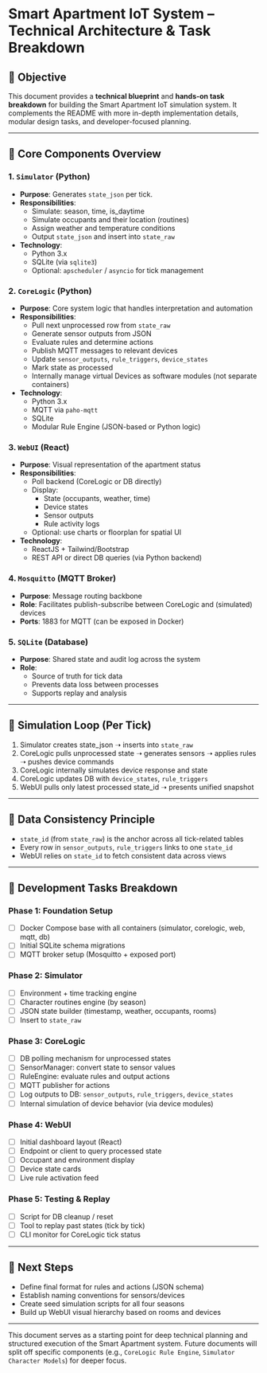 # Smart Apartment IoT System – Technical Architecture & Task Breakdown

## 📌 Objective
This document provides a **technical blueprint** and **hands-on task breakdown** for building the Smart Apartment IoT simulation system. It complements the README with more in-depth implementation details, modular design tasks, and developer-focused planning.

---

## 🧱 Core Components Overview

### 1. `Simulator` (Python)
- **Purpose**: Generates `state_json` per tick.
- **Responsibilities**:
  - Simulate: season, time, is_daytime
  - Simulate occupants and their location (routines)
  - Assign weather and temperature conditions
  - Output `state_json` and insert into `state_raw`
- **Technology**:
  - Python 3.x
  - SQLite (via `sqlite3`)
  - Optional: `apscheduler` / `asyncio` for tick management

### 2. `CoreLogic` (Python)
- **Purpose**: Core system logic that handles interpretation and automation
- **Responsibilities**:
  - Pull next unprocessed row from `state_raw`
  - Generate sensor outputs from JSON
  - Evaluate rules and determine actions
  - Publish MQTT messages to relevant devices
  - Update `sensor_outputs`, `rule_triggers`, `device_states`
  - Mark state as processed
  - Internally manage virtual Devices as software modules (not separate containers)
- **Technology**:
  - Python 3.x
  - MQTT via `paho-mqtt`
  - SQLite
  - Modular Rule Engine (JSON-based or Python logic)

### 3. `WebUI` (React)
- **Purpose**: Visual representation of the apartment status
- **Responsibilities**:
  - Poll backend (CoreLogic or DB directly)
  - Display:
    - State (occupants, weather, time)
    - Device states
    - Sensor outputs
    - Rule activity logs
  - Optional: use charts or floorplan for spatial UI
- **Technology**:
  - ReactJS + Tailwind/Bootstrap
  - REST API or direct DB queries (via Python backend)

### 4. `Mosquitto` (MQTT Broker)
- **Purpose**: Message routing backbone
- **Role**: Facilitates publish-subscribe between CoreLogic and (simulated) devices
- **Ports**: 1883 for MQTT (can be exposed in Docker)

### 5. `SQLite` (Database)
- **Purpose**: Shared state and audit log across the system
- **Role**:
  - Source of truth for tick data
  - Prevents data loss between processes
  - Supports replay and analysis

---

## 🔁 Simulation Loop (Per Tick)

1. Simulator creates state_json ➝ inserts into `state_raw`
2. CoreLogic pulls unprocessed state ➝ generates sensors ➝ applies rules ➝ pushes device commands
3. CoreLogic internally simulates device response and state
4. CoreLogic updates DB with `device_states`, `rule_triggers`
5. WebUI pulls only latest processed state_id ➝ presents unified snapshot

---

## 🧩 Data Consistency Principle
- `state_id` (from `state_raw`) is the anchor across all tick-related tables
- Every row in `sensor_outputs`, `rule_triggers` links to one `state_id`
- WebUI relies on `state_id` to fetch consistent data across views

---

## 🔨 Development Tasks Breakdown

### Phase 1: Foundation Setup
- [ ] Docker Compose base with all containers (simulator, corelogic, web, mqtt, db)
- [ ] Initial SQLite schema migrations
- [ ] MQTT broker setup (Mosquitto + exposed port)

### Phase 2: Simulator
- [ ] Environment + time tracking engine
- [ ] Character routines engine (by season)
- [ ] JSON state builder (timestamp, weather, occupants, rooms)
- [ ] Insert to `state_raw`

### Phase 3: CoreLogic
- [ ] DB polling mechanism for unprocessed states
- [ ] SensorManager: convert state to sensor values
- [ ] RuleEngine: evaluate rules and output actions
- [ ] MQTT publisher for actions
- [ ] Log outputs to DB: `sensor_outputs`, `rule_triggers`, `device_states`
- [ ] Internal simulation of device behavior (via device modules)

### Phase 4: WebUI
- [ ] Initial dashboard layout (React)
- [ ] Endpoint or client to query processed state
- [ ] Occupant and environment display
- [ ] Device state cards
- [ ] Live rule activation feed

### Phase 5: Testing & Replay
- [ ] Script for DB cleanup / reset
- [ ] Tool to replay past states (tick by tick)
- [ ] CLI monitor for CoreLogic tick status

---

## 📌 Next Steps
- Define final format for rules and actions (JSON schema)
- Establish naming conventions for sensors/devices
- Create seed simulation scripts for all four seasons
- Build up WebUI visual hierarchy based on rooms and devices

---

This document serves as a starting point for deep technical planning and structured execution of the Smart Apartment system.
Future documents will split off specific components (e.g., `CoreLogic Rule Engine`, `Simulator Character Models`) for deeper focus.
